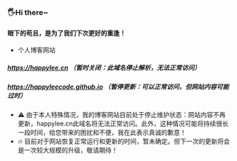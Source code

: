###  🖐️Hi there~
####  眼下的苟且，是为了我们下次更好的重逢！
 - 个人博客网站  
#####  https://happylee.cn  （暂时关闭：此域名停止解析，无法正常访问）
#####  https://happyleecode.github.io  （暂停更新：可以正常访问，但网站内容可能过时）
- ⚠️ 由于本人特殊情况，我的博客网站目前处于停止维护状态：网站内容不再更新，happylee.cn此域名将无法正常访问。此外，这种情况可能将持续很长一段时间，给您带来的困扰和不便，我在此表示真诚的歉意！
- 🔥 目前对于网站恢复正常运行和更新的时间，暂未确定。但下一次的更新将会是一次较大规模的升级，敬请期待！






<!--
**HappyLeeCode/HappyLeeCode** is a ✨ _special_ ✨ repository because its `README.md` (this file) appears on your GitHub profile.

Here are some ideas to get you started:

- 🔭 I’m currently working on ...
- 🌱 I’m currently learning ...
- 👯 I’m looking to collaborate on ...
- 🤔 I’m looking for help with ...
- 💬 Ask me about ...
- 📫 How to reach me: ...
- 😄 Pronouns: ...
- ⚡ Fun fact: ...
-->
